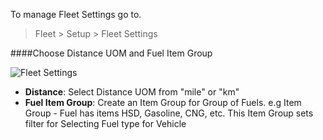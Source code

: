 <!-- title: Fleet: Fleet Settings -->
<!-- no-breadcrumbs -->

To manage Fleet Settings go to.

> Fleet > Setup > Fleet Settings


####Choose Distance UOM and Fuel Item Group


<img class="screenshot" alt="Fleet Settings" src="{{ docs_base_url }}/assets/img/fleet-settings/fleet-settings-1.png">
<ul>
 <li><strong>Distance</strong>: Select Distance UOM from "mile" or "km"</li>
 <li><strong>Fuel Item Group</strong>: Create an Item Group for Group of Fuels. e.g Item Group - Fuel has items HSD, Gasoline, CNG, etc. This Item Group sets filter for Selecting Fuel type for Vehicle</li>
</ul>

<!-- autodoc -->
<!-- jinja -->
<!-- static -->